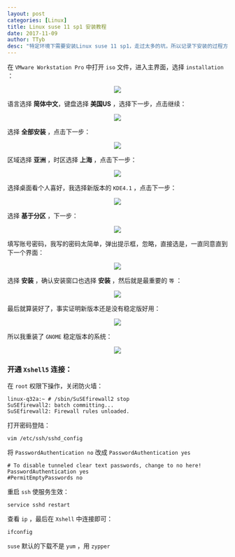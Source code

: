 ```yaml
---
layout: post
categories: [Linux]
title: Linux suse 11 sp1 安装教程
date: 2017-11-09
author: TTyb
desc: "特定环境下需要安装Linux suse 11 sp1，走过太多的坑，所以记录下安装的过程方便以后再使用"
---
```


在 `VMware Workstation Pro` 中打开 `iso` 文件，进入主界面，选择 `installation` ：

<p style="text-align:center"><img src="/static/postimage/linux/suse/1996148-20171109091548153-1846914593.png"/></p>

语言选择 **简体中文**，键盘选择 **美国US** ，选择下一步，点击继续：

<p style="text-align:center"><img src="/static/postimage/linux/suse/2996148-20171109091904794-1495399188.png"/></p>

选择 **全部安装** ，点击下一步：

<p style="text-align:center"><img src="/static/postimage/linux/suse/3996148-20171109092011231-153677505.png"/></p>

区域选择 **亚洲** ，时区选择 **上海** ，点击下一步：

<p style="text-align:center"><img src="/static/postimage/linux/suse/4996148-20171109092125544-1354742202.png"/></p>

选择桌面看个人喜好，我选择新版本的 `KDE4.1` ，点击下一步：

<p style="text-align:center"><img src="/static/postimage/linux/suse/5996148-20171109092302138-1808466605.png"/></p>

选择 **基于分区** ，下一步：

<p style="text-align:center"><img src="/static/postimage/linux/suse/6996148-20171109092349372-2114497399.png"/></p>

填写账号密码，我写的密码太简单，弹出提示框，忽略，直接选是，一直同意直到下一个界面：

<p style="text-align:center"><img src="/static/postimage/linux/suse/7996148-20171109092519981-452729107.png"/></p>

选择 **安装** ，确认安装窗口也选择 **安装** ，然后就是最重要的 `等` ：

<p style="text-align:center"><img src="/static/postimage/linux/suse/8996148-20171109092644075-263329700.png"/></p>

最后就算装好了，事实证明新版本还是没有稳定版好用：

<p style="text-align:center"><img src="/static/postimage/linux/suse/9996148-20171109094237091-566076248.png"/></p>

所以我重装了 `GNOME` 稳定版本的系统：

<p style="text-align:center"><img src="/static/postimage/linux/suse/10996148-20171109110132981-1955938616.png"/></p>

### 开通 `Xshell5` 连接：

在 `root` 权限下操作，关闭防火墙：

```
linux-q32a:~ # /sbin/SuSEfirewall2 stop
SuSEfirewall2: batch committing...
SuSEfirewall2: Firewall rules unloaded.
```

打开密码登陆：

```
vim /etc/ssh/sshd_config
```

将 `PasswordAuthentication no` 改成 `PasswordAuthentication yes`

```
# To disable tunneled clear text passwords, change to no here!
PasswordAuthentication yes
#PermitEmptyPasswords no
```

重启 `ssh` 使服务生效：

```
service sshd restart
```

查看 `ip` ，最后在 `Xshell` 中连接即可：

```
ifconfig
```

 `suse` 默认的下载不是 `yum` ，用 `zypper`